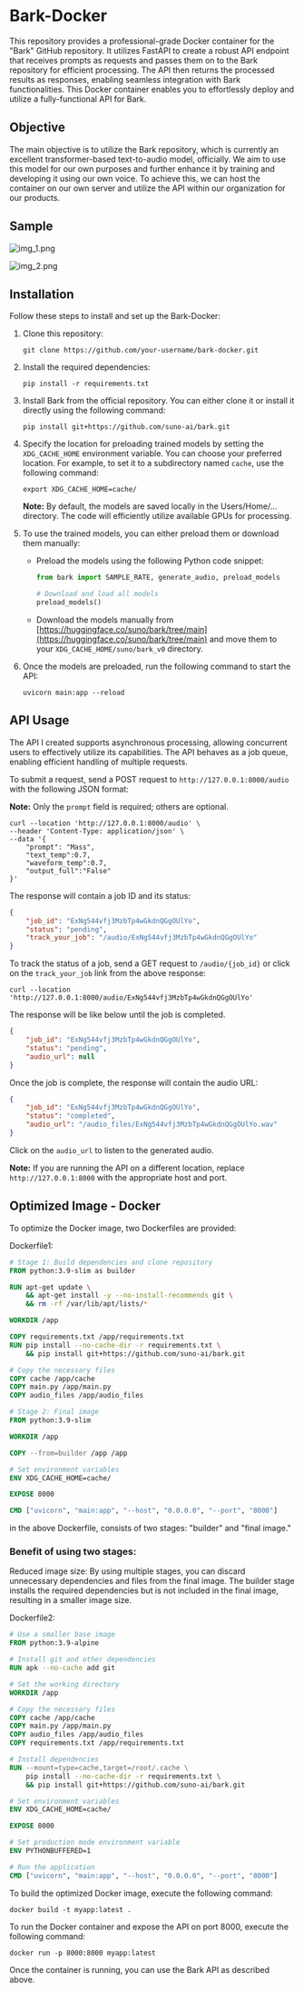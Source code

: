 # Bark-Docker

This repository provides a professional-grade Docker container for the "Bark" GitHub repository. It utilizes FastAPI to create a robust API endpoint that receives prompts as requests and passes them on to the Bark repository for efficient processing. The API then returns the processed results as responses, enabling seamless integration with Bark functionalities. This Docker container enables you to effortlessly deploy and utilize a fully-functional API for Bark.

## Objective
The main objective is to utilize the Bark repository, which is currently an excellent transformer-based text-to-audio model, officially. We aim to use this model for our own purposes and further enhance it by training and developing it using our own voice. To achieve this, we can host the container on our own server and utilize the API within our organization for our products.

## Sample
![img_1.png](img_1.png)

![img_2.png](img_2.png)

## Installation

Follow these steps to install and set up the Bark-Docker:

1. Clone this repository:
   ```shell
   git clone https://github.com/your-username/bark-docker.git
   ```

2. Install the required dependencies:
   ```shell
   pip install -r requirements.txt
   ```

3. Install Bark from the official repository. You can either clone it or install it directly using the following command:
   ```shell
   pip install git+https://github.com/suno-ai/bark.git
   ```

4. Specify the location for preloading trained models by setting the `XDG_CACHE_HOME` environment variable. You can choose your preferred location. For example, to set it to a subdirectory named `cache`, use the following command:
   ```shell
   export XDG_CACHE_HOME=cache/
   ```
   **Note:** By default, the models are saved locally in the Users/Home/... directory. The code will efficiently utilize available GPUs for processing.

5. To use the trained models, you can either preload them or download them manually:

   - Preload the models using the following Python code snippet:
     ```python
     from bark import SAMPLE_RATE, generate_audio, preload_models

     # Download and load all models
     preload_models()
     ```

   - Download the models manually from [https://huggingface.co/suno/bark/tree/main](https://huggingface.co/suno/bark/tree/main) and move them to your `XDG_CACHE_HOME/suno/bark_v0` directory.

6. Once the models are preloaded, run the following command to start the API:
   ```shell
   uvicorn main:app --reload
   ```

## API Usage

The API I created supports asynchronous processing, allowing concurrent users to effectively utilize its capabilities. The API behaves as a job queue, enabling efficient handling of multiple requests.

To submit a request, send a POST request to `http://127.0.0.1:8000/audio` with the following JSON format:

**Note:** Only the `prompt` field is required; others are optional.

```curl
curl --location 'http://127.0.0.1:8000/audio' \
--header 'Content-Type: application/json' \
--data '{
    "prompt": "Mass",
    "text_temp":0.7,
    "waveform_temp":0.7,
    "output_full":"False"
}'
```

The response will contain a job ID and its status:

```json
{
    "job_id": "ExNg544vfj3MzbTp4wGkdnQGgOUlYo",
    "status": "pending",
    "track_your_job": "/audio/ExNg544vfj3MzbTp4wGkdnQGgOUlYo"
}
```

To track the status of a job, send a GET request to `/audio/{job_id}` or click on the `track_your_job` link from the above response:

```curl
curl --location 'http://127.0.0.1:8000/audio/ExNg544vfj3MzbTp4wGkdnQGgOUlYo'
```

The response will be like below until the job is completed.
```json
{
    "job_id": "ExNg544vfj3MzbTp4wGkdnQGgOUlYo",
    "status": "pending",
    "audio_url": null
}
```

Once the job is complete, the response will contain the audio URL:

```json
{
    "job_id": "ExNg544vfj3MzbTp4wGkdnQGgOUlYo",
    "status": "completed",
    "audio_url": "/audio_files/ExNg544vfj3MzbTp4wGkdnQGgOUlYo.wav"
}
```

Click on the `audio_url` to listen to the generated audio.

**Note:** If you are running the API on a different location, replace `http://127.0.0.1:8000` with the appropriate host and port.

## Optimized Image - Docker

To optimize the Docker image, two Dockerfiles are provided:

Dockerfile1:

```Dockerfile
# Stage 1: Build dependencies and clone repository
FROM python:3.9-slim as builder

RUN apt-get update \
    && apt-get install -y --no-install-recommends git \
    && rm -rf /var/lib/apt/lists/*

WORKDIR /app

COPY requirements.txt /app/requirements.txt
RUN pip install --no-cache-dir -r requirements.txt \
    && pip install git+https://github.com/suno-ai/bark.git

# Copy the necessary files
COPY cache /app/cache
COPY main.py /app/main.py
COPY audio_files /app/audio_files

# Stage 2: Final image
FROM python:3.9-slim

WORKDIR /app

COPY --from=builder /app /app

# Set environment variables
ENV XDG_CACHE_HOME=cache/

EXPOSE 8000

CMD ["uvicorn", "main:app", "--host", "0.0.0.0", "--port", "8000"]
```
in the above Dockerfile, consists of two stages: "builder" and "final image." 
### Benefit of using two stages:

Reduced image size: By using multiple stages, you can discard unnecessary dependencies and files from the final image. The builder stage installs the required dependencies but is not included in the final image, resulting in a smaller image size.

Dockerfile2:

```Dockerfile
# Use a smaller base image
FROM python:3.9-alpine

# Install git and other dependencies
RUN apk --no-cache add git

# Set the working directory
WORKDIR /app

# Copy the necessary files
COPY cache /app/cache
COPY main.py /app/main.py
COPY audio_files /app/audio_files
COPY requirements.txt /app/requirements.txt

# Install dependencies
RUN --mount=type=cache,target=/root/.cache \
    pip install --no-cache-dir -r requirements.txt \
    && pip install git+https://github.com/suno-ai/bark.git

# Set environment variables
ENV XDG_CACHE_HOME=cache/

EXPOSE 8000

# Set production mode environment variable
ENV PYTHONBUFFERED=1

# Run the application
CMD ["uvicorn", "main:app", "--host", "0.0.0.0", "--port", "8000"]

```
To build the optimized Docker image, execute the following command:

```shell
docker build -t myapp:latest .
```

To run the Docker container and expose the API on port 8000, execute the following command:

```shell
docker run -p 8000:8000 myapp:latest
```

Once the container is running, you can use the Bark API as described above.